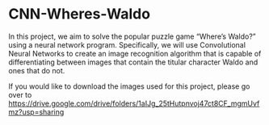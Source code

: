# CNN-Wheres-Waldo
In this project, we aim to solve the popular puzzle game “Where’s Waldo?” using a neural network program. Specifically, we will use Convolutional Neural Networks to create an image recognition algorithm that is capable of differentiating between images that contain the titular character Waldo and ones that do not.

If you would like to download the images used for this project, please go over to https://drive.google.com/drive/folders/1aIJg_25tHutpnvoj47ct8CF_mgmUvfmz?usp=sharing

